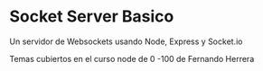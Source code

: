 # Socket Server Basico

Un servidor de Websockets usando Node, Express y Socket.io

Temas cubiertos en el curso node de 0 -100 de Fernando Herrera 
